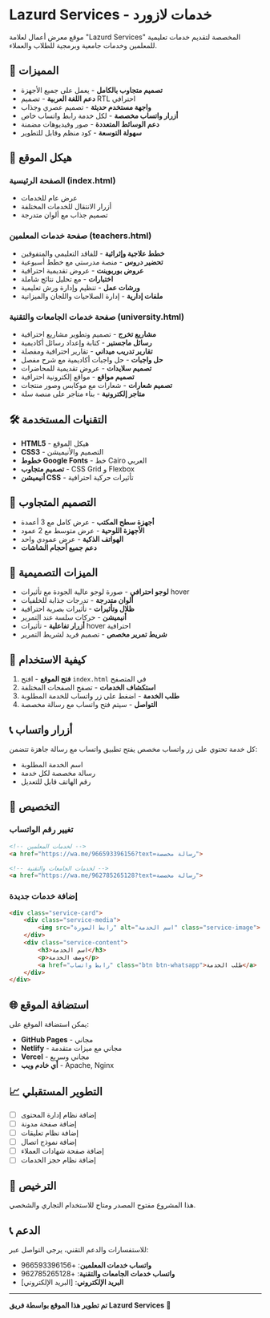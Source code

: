 # Lazurd Services - خدمات لازورد

موقع معرض أعمال لعلامة "Lazurd Services" المخصصة لتقديم خدمات تعليمية للمعلمين وخدمات جامعية وبرمجية للطلاب والعملاء.

## 🌟 المميزات

- **تصميم متجاوب بالكامل** - يعمل على جميع الأجهزة
- **دعم اللغة العربية** - تصميم RTL احترافي
- **واجهة مستخدم حديثة** - تصميم عصري وجذاب
- **أزرار واتساب مخصصة** - لكل خدمة رابط واتساب خاص
- **دعم الوسائط المتعددة** - صور وفيديوهات مضمنة
- **سهولة التوسعة** - كود منظم وقابل للتطوير

## 📁 هيكل الموقع

### الصفحة الرئيسية (index.html)
- عرض عام للخدمات
- أزرار الانتقال للخدمات المختلفة
- تصميم جذاب مع ألوان متدرجة

### صفحة خدمات المعلمين (teachers.html)
- **خطط علاجية وإثرائية** - للفاقد التعليمي والمتفوقين
- **تحضير دروس** - منصة مدرستي مع خطط أسبوعية
- **عروض بوربوينت** - عروض تقديمية احترافية
- **اختبارات** - مع تحليل نتائج شاملة
- **ورشات عمل** - تنظيم وإدارة ورش تعليمية
- **ملفات إدارية** - إدارة الصلاحيات واللجان والميزانية

### صفحة خدمات الجامعات والتقنية (university.html)
- **مشاريع تخرج** - تصميم وتطوير مشاريع احترافية
- **رسائل ماجستير** - كتابة وإعداد رسائل أكاديمية
- **تقارير تدريب ميداني** - تقارير احترافية ومفصلة
- **حل واجبات** - حل واجبات أكاديمية مع شرح مفصل
- **تصميم سلايدات** - عروض تقديمية للمحاضرات
- **تصميم مواقع** - مواقع إلكترونية احترافية
- **تصميم شعارات** - شعارات مع موكابس وصور منتجات
- **متاجر إلكترونية** - بناء متاجر على منصة سلة

## 🛠️ التقنيات المستخدمة

- **HTML5** - هيكل الموقع
- **CSS3** - التصميم والأنيميشن
- **خطوط Google Fonts** - خط Cairo العربي
- **تصميم متجاوب** - CSS Grid و Flexbox
- **أنيميشن CSS** - تأثيرات حركية احترافية

## 📱 التصميم المتجاوب

- **أجهزة سطح المكتب** - عرض كامل مع 3 أعمدة
- **الأجهزة اللوحية** - عرض متوسط مع 2 عمود
- **الهواتف الذكية** - عرض عمودي واحد
- **دعم جميع أحجام الشاشات**

## 🎨 الميزات التصميمية

- **لوجو احترافي** - صورة لوجو عالية الجودة مع تأثيرات hover
- **ألوان متدرجة** - تدرجات جذابة للخلفيات
- **ظلال وتأثيرات** - تأثيرات بصرية احترافية
- **أنيميشن** - حركات سلسة عند التمرير
- **أزرار تفاعلية** - تأثيرات hover احترافية
- **شريط تمرير مخصص** - تصميم فريد لشريط التمرير

## 🚀 كيفية الاستخدام

1. **فتح الموقع** - افتح `index.html` في المتصفح
2. **استكشاف الخدمات** - تصفح الصفحات المختلفة
3. **طلب الخدمة** - اضغط على زر واتساب للخدمة المطلوبة
4. **التواصل** - سيتم فتح واتساب مع رسالة مخصصة

## 📞 أزرار واتساب

كل خدمة تحتوي على زر واتساب مخصص يفتح تطبيق واتساب مع رسالة جاهزة تتضمن:
- اسم الخدمة المطلوبة
- رسالة مخصصة لكل خدمة
- رقم الهاتف قابل للتعديل

## 🔧 التخصيص

### تغيير رقم الواتساب
```html
<!-- لخدمات المعلمين -->
<a href="https://wa.me/966593396156?text=رسالة مخصصة">

<!-- لخدمات الجامعات والتقنية -->
<a href="https://wa.me/962785265128?text=رسالة مخصصة">
```

### إضافة خدمات جديدة
```html
<div class="service-card">
    <div class="service-media">
        <img src="رابط الصورة" alt="اسم الخدمة" class="service-image">
    </div>
    <div class="service-content">
        <h3>اسم الخدمة</h3>
        <p>وصف الخدمة</p>
        <a href="رابط واتساب" class="btn btn-whatsapp">طلب الخدمة</a>
    </div>
</div>
```

## 🌐 استضافة الموقع

يمكن استضافة الموقع على:
- **GitHub Pages** - مجاني
- **Netlify** - مجاني مع ميزات متقدمة
- **Vercel** - مجاني وسريع
- **أي خادم ويب** - Apache, Nginx

## 📈 التطوير المستقبلي

- [ ] إضافة نظام إدارة المحتوى
- [ ] إضافة صفحة مدونة
- [ ] إضافة نظام تعليقات
- [ ] إضافة نموذج اتصال
- [ ] إضافة صفحة شهادات العملاء
- [ ] إضافة نظام حجز الخدمات

## 📝 الترخيص

هذا المشروع مفتوح المصدر ومتاح للاستخدام التجاري والشخصي.

## 📞 الدعم

للاستفسارات والدعم التقني، يرجى التواصل عبر:
- **واتساب خدمات المعلمين**: +966593396156
- **واتساب خدمات الجامعات والتقنية**: +962785265128
- **البريد الإلكتروني**: [البريد الإلكتروني]

---

**تم تطوير هذا الموقع بواسطة فريق Lazurd Services** 🚀